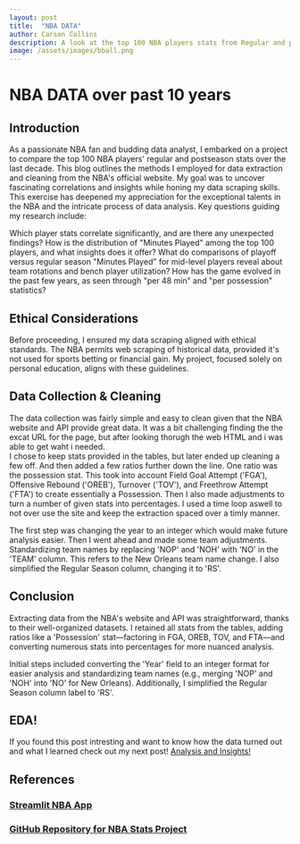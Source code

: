 ```yaml
---
layout: post
title:  "NBA DATA"
author: Carson Collins
description: A look at the top 100 NBA players stats from Regular and post season over the last 10 years
image: /assets/images/bball.png
---
```

# NBA DATA over past 10 years
## Introduction
As a passionate NBA fan and budding data analyst, I embarked on a project to compare the top 100 NBA players' regular and postseason stats over the last decade. This blog outlines the methods I employed for data extraction and cleaning from the NBA's official website. My goal was to uncover fascinating correlations and insights while honing my data scraping skills. This exercise has deepened my appreciation for the exceptional talents in the NBA and the intricate process of data analysis. Key questions guiding my research include:

Which player stats correlate significantly, and are there any unexpected findings?
How is the distribution of "Minutes Played" among the top 100 players, and what insights does it offer?
What do comparisons of playoff versus regular season "Minutes Played" for mid-level players reveal about team rotations and bench player utilization?
How has the game evolved in the past few years, as seen through "per 48 min" and "per possession" statistics?

## Ethical Considerations
Before proceeding, I ensured my data scraping aligned with ethical standards. The NBA permits web scraping of historical data, provided it's not used for sports betting or financial gain. My project, focused solely on personal education, aligns with these guidelines.

## Data Collection & Cleaning
The data collection was fairly simple and easy to clean given that the NBA website and API provide great data. It was a bit challenging finding the the excat URL for the page, but after looking thorugh the web HTML and i was able to get waht i needed.   
I chose to keep stats provided in the tables, but later ended up cleaning a few off. And then added a few ratios further down the line. One ratio was the possession stat. This took into account Field Goal Attempt ('FGA'), Offensive Rebound ('OREB'), Turnover ('TOV'), and Freethrow Attempt ('FTA') to create essentially a Possession. Then I also made adjustments to turn a number of given stats into percentages. I used a time loop aswell to not over use the site and keep the extraction spaced over a timly manner.

The first step was changing the year to an integer which would make future analysis easier.
Then I went ahead and made some team adjustments. Standardizing team names by replacing 'NOP' and 'NOH' with 'NO' in the 'TEAM' column. This refers to the New Orleans team name change.
I also simplified the Regular Season column, changing it to 'RS'. 

## Conclusion
Extracting data from the NBA's website and API was straightforward, thanks to their well-organized datasets. I retained all stats from the tables, adding ratios like a 'Possession' stat—factoring in FGA, OREB, TOV, and FTA—and converting numerous stats into percentages for more nuanced analysis.

Initial steps included converting the 'Year' field to an integer format for easier analysis and standardizing team names (e.g., merging 'NOP' and 'NOH' into 'NO' for New Orleans). Additionally, I simplified the Regular Season column label to 'RS'.



## EDA!
If you found this post intresting and want to know how the data turned out and what I learned check out my next post!
[Analysis and Insights!](https://collinscd23.github.io/2023/12/11/EDA-Analysis.html) 

## References
### [Streamlit NBA App](https://nba-app-26cfxmvx5jaadc6rumhqcm.streamlit.app/)


### [GitHub Repository for NBA Stats Project](https://github.com/collinscd23/NBA-Stats-Project)



